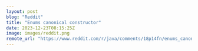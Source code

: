 ```yaml
---
layout: post
blog: "Reddit"
title: "Enums canonical constructor"
date: 2023-12-23T08:15:25Z
image: images/reddit.png
remote_url: "https://www.reddit.com/r/java/comments/18p14fn/enums_canonical_constructor/"
---
```

